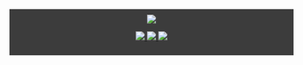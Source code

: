 <article style="display: block; background-color: #3c3c3c;padding: 10px;text-align: center;">
  <img
    src="https://github-readme-stats.vercel.app/api?username=kerwin162&count_private=true&show_icons=true&bg_color=f3f3f3" />
  <p><a href="https://www.ifactory.top">
      <img src="https://img.shields.io/badge/📖%20Blog-www.ifactory.top-brightness.svg" />
    </a>
    <a href="mailto:wapedkj@sina.com">
      <img src="https://img.shields.io/badge/📮%20Email-wapedkj@sina.com-brightness.svg" />
    </a>
    <a href="https://github.com/kerwin162">
      <img src="https://komarev.com/ghpvc/?username=kerwin162&color=brightgreen&label=👁%20Pageviews" />
    </a>
  </p>
</article>
